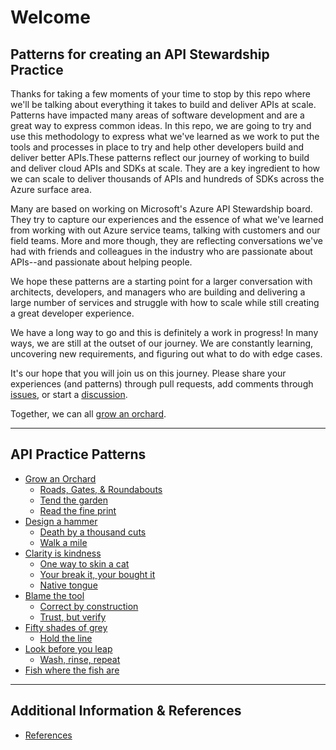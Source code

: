# Welcome
## Patterns for creating an API Stewardship Practice

Thanks for taking a few moments of your time to stop by this repo where we'll be talking about everything it takes to build and deliver APIs at scale. Patterns have impacted many areas of software development and are a great way to express common ideas. In this repo, we are going to try and use this methodology to express what we've learned as we work to put the tools and processes in place to try and help other developers build and deliver better APIs.These patterns reflect our journey of working to build and deliver cloud APIs and SDKs at scale. They are a key ingredient to how we can scale to deliver thousands of APIs and hundreds of SDKs across the Azure surface area.

Many are based on working on Microsoft's Azure API Stewardship board. They try to capture our experiences and the essence of what we've learned from working with out Azure service teams, talking with customers and our field teams. More and more though, they are reflecting conversations we've had with friends and colleagues in the industry who are passionate about APIs--and passionate about helping people.

We hope these patterns are a starting point for a larger conversation with architects, developers, and managers who are building and delivering a large number of services and struggle with how to scale while still creating a great developer experience.

We have a long way to go and this is definitely a work in progress! In many ways, we are still at the outset of our journey. We are constantly learning, uncovering new requirements, and figuring out what to do with edge cases.

It's our hope that you will join us on this journey. Please share your experiences (and patterns) through pull requests, add comments through [issues](https://github.com/APIPatterns/APIPracticePatterns/issues), or start a [discussion](https://github.com/APIPatterns/APIPracticePatterns/discussions).

Together, we can all [grow an orchard](./website/docs/grow-an-orchard.md).

---
## API Practice Patterns

* [Grow an Orchard](./website/docs/grow-an-orchard.md)
  * [Roads, Gates, & Roundabouts](./website/docs/roads-gates-roundabouts.md)
  * [Tend the garden](./website/docs/tend-the-garden.md)
  * [Read the fine print](./website/docs/read-the-fine-print.md)
* [Design a hammer](./website/docs/design-a-hammer.md)
  * [Death by a thousand cuts](./website/docs/death-by-thousand-cuts.md)
  * [Walk a mile](./website/docs/walk-a-mile.md)
* [Clarity is kindness](./website/docs/clarity-is-kindness.md)
  * [One way to skin a cat](./website/docs/one-way-to-skin-a-cat.md)
  * [Your break it, your bought it](./website/docs/you-break-it-you-bought-it.md)
  * [Native tongue](./website/docs/native-tongue.md)
* [Blame the tool](./website/docs/blame-the-tool.md)
  * [Correct by construction](./website/docs/correct-by-construction.md)
  * [Trust, but verify](./website/docs/trust-but-verify.md)
* [Fifty shades of grey](./website/docs/fifty-shades-of-grey.md)
  * [Hold the line](./website/docs/hold-the-line.md)
* [Look before you leap](./website/docs/look-before-you-leap.md)  
  * [Wash, rinse, repeat](./website/docs/wash-rinse-repeat.md)
* [Fish where the fish are](./website/docs/fish-where-the-fish-are.md)

---
## Additional Information & References
* [References](./website/docs/references.md)
